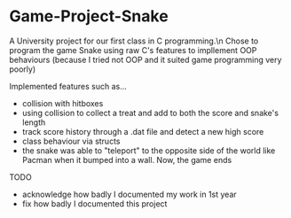 # Game-Project-Snake
A University project for our first class in C programming.\n
Chose to program the game Snake using raw C's features to impllement OOP behaviours 
(because I tried not OOP and it suited game programming very poorly)

Implemented features such as...
- collision with hitboxes
- using collision to collect a treat and add to both the score and snake's length
- track score history through a .dat file and detect a new high score
- class behaviour via structs
- the snake was able to "teleport" to the opposite side of the world like Pacman when it bumped into a wall. Now, the game ends

TODO
- acknowledge how badly I documented my work in 1st year
- fix how badly I documented this project
